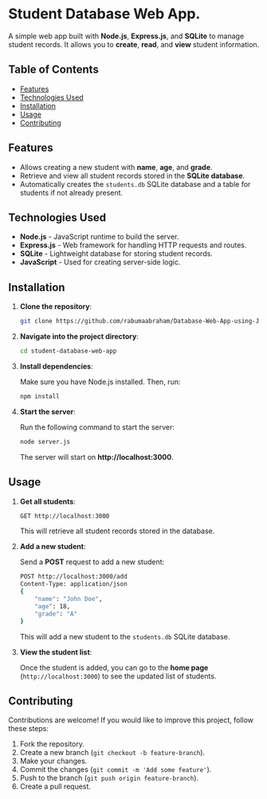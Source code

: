 # Student Database Web App.

A simple web app built with **Node.js**, **Express.js**, and **SQLite** to manage student records. It allows you to **create**, **read**, and **view** student information.

## Table of Contents

- [Features](#features)
- [Technologies Used](#technologies-used)
- [Installation](#installation)
- [Usage](#usage)
- [Contributing](#contributing)

## Features

- Allows creating a new student with **name**, **age**, and **grade**.
- Retrieve and view all student records stored in the **SQLite database**.
- Automatically creates the `students.db` SQLite database and a table for students if not already present.
  
## Technologies Used

- **Node.js** - JavaScript runtime to build the server.
- **Express.js** - Web framework for handling HTTP requests and routes.
- **SQLite** - Lightweight database for storing student records.
- **JavaScript** - Used for creating server-side logic.

## Installation

1. **Clone the repository**:

    ```bash
    git clone https://github.com/rabumaabraham/Database-Web-App-using-JavaScript-and-SQLite
    ```

2. **Navigate into the project directory**:

    ```bash
    cd student-database-web-app
    ```

3. **Install dependencies**:

    Make sure you have Node.js installed. Then, run:

    ```bash
    npm install
    ```

4. **Start the server**:

    Run the following command to start the server:

    ```bash
    node server.js
    ```

    The server will start on **http://localhost:3000**.

## Usage

1. **Get all students**:

    ```bash
    GET http://localhost:3000
    ```

    This will retrieve all student records stored in the database.

2. **Add a new student**:

    Send a **POST** request to add a new student:

    ```bash
    POST http://localhost:3000/add
    Content-Type: application/json
    {
        "name": "John Doe",
        "age": 18,
        "grade": "A"
    }
    ```

    This will add a new student to the `students.db` SQLite database.

3. **View the student list**:

    Once the student is added, you can go to the **home page** (`http://localhost:3000`) to see the updated list of students.

## Contributing

Contributions are welcome! If you would like to improve this project, follow these steps:

1. Fork the repository.
2. Create a new branch (`git checkout -b feature-branch`).
3. Make your changes.
4. Commit the changes (`git commit -m 'Add some feature'`).
5. Push to the branch (`git push origin feature-branch`).
6. Create a pull request.
